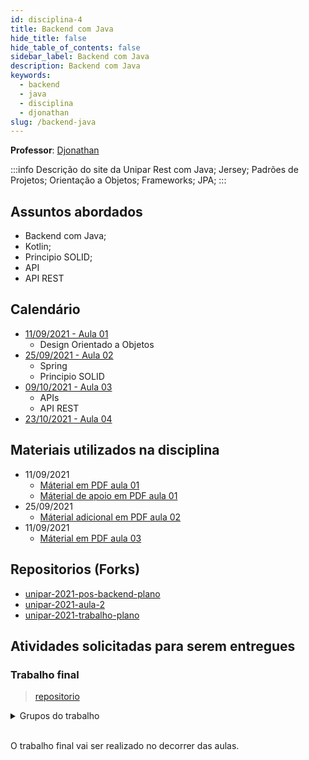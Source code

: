 ```yaml
---
id: disciplina-4
title: Backend com Java
hide_title: false
hide_table_of_contents: false
sidebar_label: Backend com Java
description: Backend com Java
keywords:
  - backend
  - java
  - disciplina
  - djonathan
slug: /backend-java
---
```


**Professor**: [Djonathan](/professores/djonathan)

:::info Descrição do site da Unipar
Rest com Java; Jersey; Padrões de Projetos; Orientação a Objetos; Frameworks;  JPA;
:::

## Assuntos abordados

- Backend com Java;
- Kotlin;
- Principio SOLID;
- API
- API REST

## Calendário

- [11/09/2021 - Aula 01](/blog/12)
  - Design Orientado a Objetos
- [25/09/2021 - Aula 02](/blog/13)
  - Spring
  - Principio SOLID
- [09/10/2021 - Aula 03](/blog/14)
  - APIs
  - API REST
- [23/10/2021 - Aula 04](/blog/#)

## Materiais utilizados na disciplina

- 11/09/2021
  - [Máterial em PDF aula 01](/docs/aula-12/Modulo-1-Orientacao-a-Objetos.pdf)
  - [Máterial de apoio em PDF aula 01](/docs/aula-12/Modulo_1_Material_de_Apoio.pdf)
- 25/09/2021
  - [Máterial adicional em PDF aula 02](/docs/aula-13/Modulo_1_Material_Adicional.pdf)
- 11/09/2021
   - [Máterial em PDF aula 03](/docs/aula-14/Modulo_2_REST_APIs.pdf)

## Repositorios (Forks)
- [unipar-2021-pos-backend-plano](https://github.com/pos-unipar/unipar-2021-pos-backend-plano)
- [unipar-2021-aula-2](https://github.com/pos-unipar/unipar-2021-aula-2)
- [unipar-2021-trabalho-plano](https://github.com/pos-unipar/unipar-2021-trabalho-plano)

## Atividades solicitadas para serem entregues

### Trabalho final

> [repositorio](https://github.com/pos-unipar/unipar-2021-trabalho-plano)

<details><summary>Grupos do trabalho</summary>

Equipe|Integrante 1|Integrante 2|Integrante 3 (opcional)|
|-|-|-|-|
1|William Schanoski|Stéfano| |
2|Sergio Schulz|Lucas Martins| |
3|Matheus Gobo|Everton Busse| |
4|Bruno Henrique Pereira Szczuk|Jader Hericks Anschau| |
5|Kevin Santos|Adriel Schneider| |
6|Simon|Henrique| |
7|Thiago Crestani|Riquelmy| |
8|Bruno Reolon|Gabriel Sementino| |
9|Victor Paro|Matheus Ferreira| |
10|Lucas Baccan|João Kirst|Luiz Fernando Brogliatto Ferreira|

<!-- ![Turmas](/docs/aula-12/turmas_trabalho.png) -->
</details>  
<br />
  

O trabalho final vai ser realizado no decorrer das aulas.